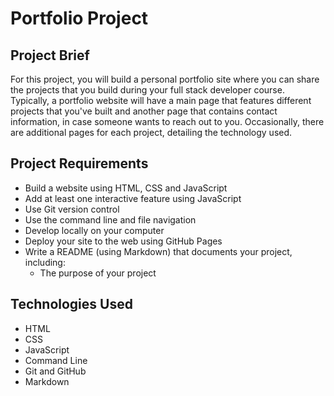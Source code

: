 # Portfolio Project

## Project Brief

For this project, you will build a personal portfolio site where you can share the projects that you build during your full stack developer course. Typically, a portfolio website will have a main page that features different projects that you've built and another page that contains contact information, in case someone wants to reach out to you. Occasionally, there are additional pages for each project, detailing the technology used.

## Project Requirements

- Build a website using HTML, CSS and JavaScript
- Add at least one interactive feature using JavaScript
- Use Git version control
- Use the command line and file navigation
- Develop locally on your computer
- Deploy your site to the web using GitHub Pages
- Write a README (using Markdown) that documents your project, including:
    - The purpose of your project

## Technologies Used

- HTML
- CSS
- JavaScript
- Command Line
- Git and GitHub
- Markdown
